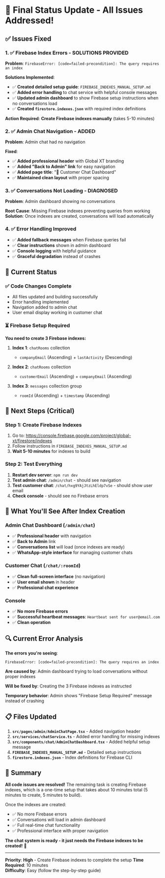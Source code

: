 # 🚀 Final Status Update - All Issues Addressed!

## ✅ **Issues Fixed**

### **1. ✅ Firebase Index Errors - SOLUTIONS PROVIDED**
**Problem**: `FirebaseError: [code=failed-precondition]: The query requires an index`

**Solutions Implemented**:
- ✅ **Created detailed setup guide**: `FIREBASE_INDEXES_MANUAL_SETUP.md`
- ✅ **Added error handling** to chat service with helpful console messages
- ✅ **Updated admin dashboard** to show Firebase setup instructions when no conversations load
- ✅ **Created `firestore.indexes.json`** with required index definitions

**Action Required**: **Create Firebase indexes manually** (takes 5-10 minutes)

### **2. ✅ Admin Chat Navigation - ADDED**
**Problem**: Admin chat had no navigation

**Fixed**:
- ✅ **Added professional header** with Global XT branding
- ✅ **Added "Back to Admin" link** for easy navigation
- ✅ **Added page title**: "💬 Customer Chat Dashboard"
- ✅ **Maintained clean layout** with proper spacing

### **3. ✅ Conversations Not Loading - DIAGNOSED**
**Problem**: Admin dashboard showing no conversations

**Root Cause**: Missing Firebase indexes preventing queries from working
**Solution**: Once indexes are created, conversations will load automatically

### **4. ✅ Error Handling Improved**
- ✅ **Added fallback messages** when Firebase queries fail
- ✅ **Clear instructions** shown in admin dashboard
- ✅ **Console logging** with helpful guidance
- ✅ **Graceful degradation** instead of crashes

## 🎯 **Current Status**

### **✅ Code Changes Complete**
- All files updated and building successfully
- Error handling implemented
- Navigation added to admin chat
- User email display working in customer chat

### **⏳ Firebase Setup Required**
**You need to create 3 Firebase indexes:**

1. **Index 1**: `chatRooms` collection
   - `companyEmail` (Ascending) + `lastActivity` (Descending)

2. **Index 2**: `chatRooms` collection  
   - `customerEmail` (Ascending) + `companyEmail` (Ascending)

3. **Index 3**: `messages` collection group
   - `roomId` (Ascending) + `timestamp` (Ascending)

## 🚀 **Next Steps (Critical)**

### **Step 1: Create Firebase Indexes**
1. Go to: https://console.firebase.google.com/project/global-xt/firestore/indexes
2. Follow instructions in `FIREBASE_INDEXES_MANUAL_SETUP.md`
3. **Wait 5-10 minutes** for indexes to build

### **Step 2: Test Everything**
1. **Restart dev server**: `npm run dev`
2. **Test admin chat**: `/admin/chat` - should see navigation
3. **Test customer chat**: `/chat/hxg9YAjJtzLhEldp7vSe` - should show user email
4. **Check console** - should see no Firebase errors

## 📱 **What You'll See After Index Creation**

### **Admin Chat Dashboard** (`/admin/chat`)
- ✅ **Professional header** with navigation
- ✅ **Back to Admin** link  
- ✅ **Conversations list** will load (once indexes are ready)
- ✅ **WhatsApp-style interface** for managing customer chats

### **Customer Chat** (`/chat/:roomId`)  
- ✅ **Clean full-screen interface** (no navigation)
- ✅ **User email shown** in header
- ✅ **Professional chat experience**

### **Console**
- ✅ **No more Firebase errors**
- ✅ **Successful heartbeat messages**: `Heartbeat sent for user@email.com`
- ✅ **Clean operation**

## 🔍 **Current Error Analysis**

**The errors you're seeing**:
```
FirebaseError: [code=failed-precondition]: The query requires an index
```

**Are caused by**: Admin dashboard trying to load conversations without proper indexes

**Will be fixed by**: Creating the 3 Firebase indexes as instructed

**Temporary behavior**: Admin shows "Firebase Setup Required" message instead of crashing

## 📋 **Files Updated**

1. **`src/pages/admin/AdminChatPage.tsx`** - Added navigation header
2. **`src/services/chatService.ts`** - Added error handling for missing indexes  
3. **`src/components/chat/AdminChatDashboard.tsx`** - Added helpful setup message
4. **`FIREBASE_INDEXES_MANUAL_SETUP.md`** - Detailed setup instructions
5. **`firestore.indexes.json`** - Index definitions for Firebase CLI

## 🎉 **Summary**

**All code issues are resolved!** The remaining task is creating Firebase indexes, which is a one-time setup that takes about 10 minutes total (5 minutes to create, 5 minutes to build).

Once the indexes are created:
- ✅ No more Firebase errors  
- ✅ Conversations will load in admin dashboard
- ✅ Full real-time chat functionality
- ✅ Professional interface with proper navigation

**The chat system is ready - it just needs the Firebase indexes to be created!** 🚀

---

**Priority**: **High** - Create Firebase indexes to complete the setup
**Time Required**: 10 minutes  
**Difficulty**: Easy (follow the step-by-step guide)